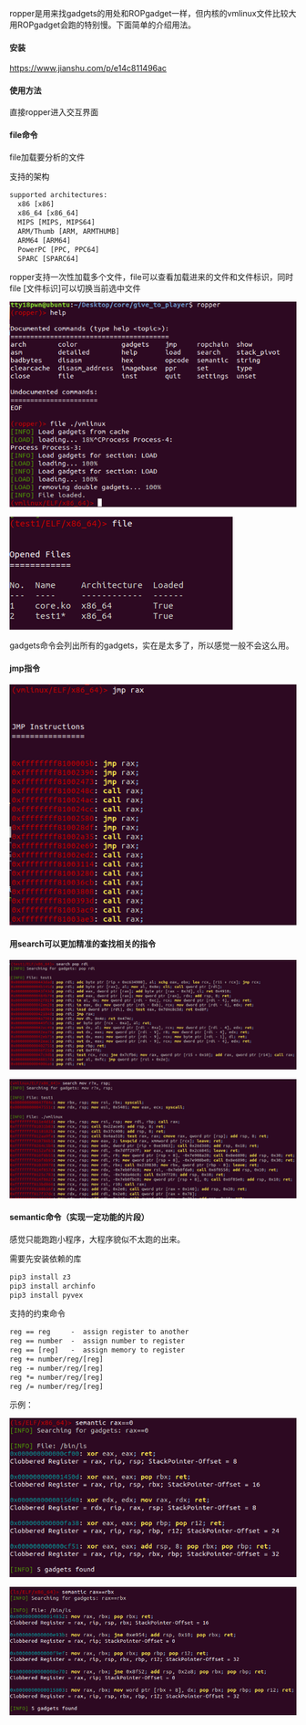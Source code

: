 ropper是用来找gadgets的用处和ROPgadget一样，但内核的vmlinux文件比较大用ROPgadget会跑的特别慢。下面简单的介绍用法。

#### 安装

https://www.jianshu.com/p/e14c811496ac

#### 使用方法

直接ropper进入交互界面

#### file命令

file加载要分析的文件

支持的架构

```
supported architectures:
  x86 [x86]
  x86_64 [x86_64]
  MIPS [MIPS, MIPS64]
  ARM/Thumb [ARM, ARMTHUMB]
  ARM64 [ARM64]
  PowerPC [PPC, PPC64]
  SPARC [SPARC64]
```



ropper支持一次性加载多个文件，file可以查看加载进来的文件和文件标识，同时file [文件标识]可以切换当前选中文件

![](1.png)

![](2.png)

gadgets命令会列出所有的gadgets，实在是太多了，所以感觉一般不会这么用。

#### jmp指令

![](5.png)

#### 用search可以更加精准的查找相关的指令

![](4.png)

![](6.png)

#### semantic命令（实现一定功能的片段）

感觉只能跑跑小程序，大程序貌似不太跑的出来。

需要先安装依赖的库

```shell
pip3 install z3
pip3 install archinfo
pip3 install pyvex
```

支持的约束命令

```
reg == reg     -  assign register to another
reg == number  -  assign number to register
reg == [reg]   -  assign memory to register
reg += number/reg/[reg]
reg -= number/reg/[reg]
reg *= number/reg/[reg]
reg /= number/reg/[reg]
```

示例：

![](7.png)

![](8.png)
